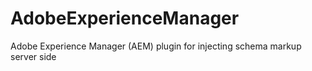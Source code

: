 # AdobeExperienceManager
Adobe Experience Manager (AEM) plugin for injecting schema markup server side
